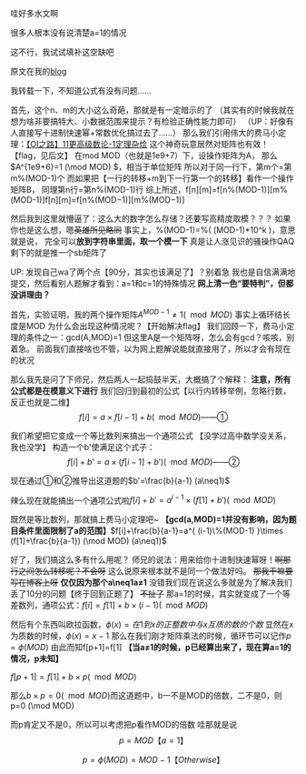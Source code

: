 哇好多水文啊

很多人根本没有说清楚a=1的情况

这不行，我试试填补这空缺吧

原文在我的[blog](http://zory.cf/2018-03/%E7%9F%A9%E9%98%B5%E6%B8%B8%E6%88%8F.html)

我转载一下，不知道公式有没有问题……

首先，这个n、m的大小这么奇葩，那就是有一定暗示的了 （其实有的时候我就在想为啥非要搞特大、小数据范围来提示？有检验正确性能力即可） （UP：好像有人直接写十进制快速幂+常数优化搞过去了……） 那么我们引用伟大的费马小定理：[【OI之路】11更高级数论-1定理杂烩](http://zory.cf/2003-01/%E3%80%90OI%E4%B9%8B%E8%B7%AF%E3%80%9111%E6%9B%B4%E9%AB%98%E7%BA%A7%E6%95%B0%E8%AE%BA-1%E5%AE%9A%E7%90%86%E6%9D%82%E7%83%A9.html) 这个神奇玩意居然对矩阵也有效！【flag，见后文】 在mod MOD（也就是1e9+7）下，设操作矩阵为A， 那么$A^{1e9+6}=1 (\mod MOD) $，相当于单位矩阵 所以对于同一行下，第m个=第m%(MOD-1)个 而如果把【一行的转移+m到下一行第一个的转移】看作一个操作矩阵B， 同理第n行=第n%(MOD-1)行 综上所述，f[n][m]=f[n\%(MOD-1)][m\%(MOD-1)]f[n][m]=f[n%(MOD−1)][m%(MOD−1)]

然后我到这里就懵逼了：这么大的数字怎么存储？还要写高精度取模？？？ 如果你也是这么想，嗯~~英雄所见略同~~ 事实上，%(MOD-1)=%( (MOD-1)*10^k )，意思就是说， 完全可以**放到字符串里面，取一个模一下** 真是让人涨见识的骚操作QAQ 剩下的就是推一个sb矩阵了

UP: 发现自己wa了两个点【90分，其实也该满足了】？别着急 我也是自信满满地提交，然后看别人题解才看到：a=1和c=1的特殊情况 **网上清一色“要特判”，但都没讲理由？**

首先，实验证明，我的两个操作矩阵$A^{MOD-1}\neq 1 (\mod MOD)$ 事实上循环结长度是MOD 为什么会出现这种情况呢？【开始解决flag】 我们回顾一下，费马小定理的条件之一：gcd(A,MOD)=1 但这里A是一个矩阵呀，怎么会有gcd？咳咳，别着急。 前面我们直接啥也不管，以为网上题解说能就直接用了，所以才会有现在的状况

那么我先是问了下师兄，然后两人一起捣鼓半天，大概搞了个解释： **注意，所有公式都是在模意义下进行** 我们回归到最初的公式【以行内转移举例，忽略行数，反正也就是二维】 $$ f[i]=a\times f[i-1]+b (\mod MOD)——① $$

我们希望把它变成一个等比数列来搞出一个通项公式 【没学过高中数学没关系，我也没学】 构造一个b'使满足这个式子： $$ f[i]+b'=a\times (f[i-1]+b') (\mod MOD)——② $$

现在通过①和②推导出这道题的$b'=\frac{b}{a-1} (a\neq1)$

辣么现在就能搞出一个通项公式啦$f[i]+b'=a^{i-1}\times (f[1]+b') (\mod MOD)$





既然是等比数列，那就搞上费马小定理吧~ **【gcd(a,MOD)=1并没有影响，因为题目条件里面限制了a的范围】**$f[i]+\frac{b}{a-1}=a^{ (i-1)\%(MOD-1) }\times (f[1]+\frac{b}{a-1}) (\mod MOD) (a\neq1)$



好了，我们搞这么多有什么用呢？ 师兄的说法：用来给你十进制快速幂呀！~~啊那行之间怎么转移呢？不会呀~~ 这么说原来根本就不是同一个做法好吗。 ~~那我干嘛要写在博客上呀~~ **仅仅因为那个a\neq1a≠1** 没错我们现在说这么多就是为了解决我们丢了10分的问题【终于回到正题了】 ~~不扯了~~ 那a=1的时候，其实就变成了一个等差数列，通项公式：$f[i]=f[1]+b\times (i-1) (\mod MOD)$



然后有个东西叫欧拉函数，$\phi(x)=在1到x的正整数中与x互质的数的个数$ 显然在x为质数的时候，$\phi(x)=x-1$ 那么在我们刚才矩阵乘法的时候，循环节可以记作$p=\phi(MOD)$ 由此而知f[p+1]=f[1] **【当a≠1的时候，p已经算出来了，现在算a=1的情况，p未知】**

$f[p+1]=f[1]+b\times p (\mod MOD)$



那么$b\times p=0 (\mod MOD)$而这道题中，b一不是MOD的倍数，二不是0，则p=0 (\mod MOD)

而p肯定又不是0，所以可以考虑把p看作MOD的倍数 哇那就是说 $$ p=MOD 【a=1】 $$

$$ p=\phi(MOD)=MOD-1 【Otherwise】 $$